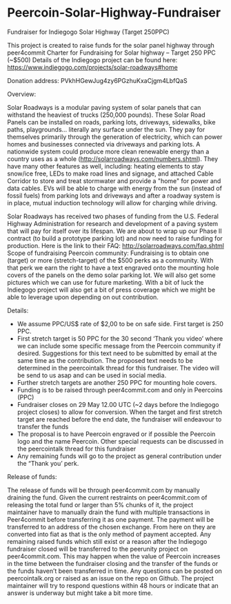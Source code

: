 Peercoin-Solar-Highway-Fundraiser
=================================

Fundraiser for Indiegogo Solar Highway (Target 250PPC)

This project is created to raise funds for the solar panel highway through peer4commit
Charter for Fundraising for Solar highway – Target 250 PPC (~$500)
Details of the Indiegogo project can be found here: https://www.indiegogo.com/projects/solar-roadways#home

Donation address: PVkhHGewJug4zy6PGzhuKxaCjgm4LbfQaS

Overview:

Solar Roadways is a modular paving system of solar panels that can withstand the heaviest of trucks (250,000 pounds). These Solar Road Panels can be installed on roads, parking lots, driveways, sidewalks, bike paths, playgrounds... literally any surface under the sun. They pay for themselves primarily through the generation of electricity, which can power homes and businesses connected via driveways and parking lots. A nationwide system could produce more clean renewable energy than a country uses as a whole (http://solarroadways.com/numbers.shtml). They have many other features as well, including: heating elements to stay snow/ice free, LEDs to make road lines and signage, and attached Cable Corridor to store and treat stormwater and provide a "home" for power and data cables. EVs will be able to charge with energy from the sun (instead of fossil fuels) from parking lots and driveways and after a roadway system is in place, mutual induction technology will allow for charging while driving. 

Solar Roadways has received two phases of funding from the U.S. Federal Highway Administration for research and development of a paving system that will pay for itself over its lifespan. We are about to wrap up our Phase II contract (to build a prototype parking lot) and now need to raise funding for production. 
Here is the link to their FAQ: http://solarroadways.com/faq.shtml
Scope of fundraising Peercoin community:
Fundraising is to obtain one (target) or more (stretch-target) of the $500 perks as a community. With that perk we earn the right to have a text engraved onto the mounting hole covers of the panels on the demo solar parking lot. We will also get some pictures which we can use for future marketing. With a bit of luck the Indiegogo project will also get a bit of press coverage which we might be able to leverage upon depending on out contribution.

Details:

-	We assume PPC/US$ rate of $2,00 to be on safe side. First target is 250 PPC. 
-	First stretch target is 50 PPC for the 30 second ‘Thank you video’ where we can include some specific message from the Peercoin community if desired. Suggestions for this text need to be submitted by email at the same time as the contribution. The proposed text needs to be determined in the peercointalk thread for this fundraiser.
The video will be send to us asap and can be used in social media.
-	Further stretch targets are another 250 PPC for mounting hole covers.
-	Funding is to be raised through peer4commit.com and only in Peercoins (PPC)
-	Fundraiser closes on 29 May 12.00 UTC (~2 days before the Indiegogo project closes) to allow for conversion. When the target and first stretch target are reached before the end date, the fundraiser will endeavour to transfer the funds
-	The proposal is to have Peercoin engraved or if possible the Peercoin logo and the name Peercoin. Other special requests can be discussed in the peercointalk thread for this fundraiser
-	Any remaining funds will go to the project as general contribution under the “Thank you’ perk.

Release of funds:

The release of funds will be through peer4commit.com by manually draining the fund.
Given the current restraints on peer4commit.com of releasing the total fund or larger than 5% chunks of it, the project maintainer have to manually drain the fund with multiple transactions in Peer4commit before transferring it as one payment. The payment will be transferred to an address of the chosen exchange. From here on they are converted into fiat as that is the only method of payment accepted. 
Any remaining raised funds which still exist or a reason after the Indiegogo fundraiser closed will be transferred to the peerunity project on peer4commit.com. This may happen when the value of Peercoin increases in the time between the fundraiser closing and the transfer of the funds or the funds haven’t been transferred in time.
Any questions can be posted on peercointalk.org or raised as an issue on the repo on Github.
The project maintainer will try to respond questions within 48 hours or indicate that an answer is underway but might take a bit more time. 

